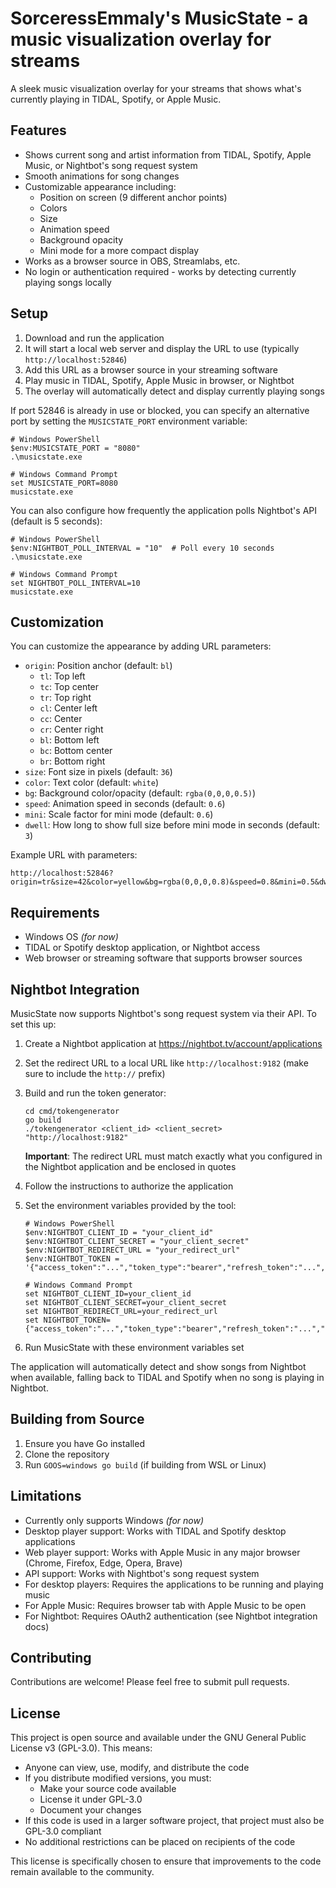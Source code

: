 # SorceressEmmaly's MusicState - a music visualization overlay for streams

A sleek music visualization overlay for your streams that shows what's currently playing in TIDAL, Spotify, or Apple Music.

## Features

- Shows current song and artist information from TIDAL, Spotify, Apple Music, or Nightbot's song request system
- Smooth animations for song changes
- Customizable appearance including:
  - Position on screen (9 different anchor points)
  - Colors
  - Size
  - Animation speed
  - Background opacity
  - Mini mode for a more compact display
- Works as a browser source in OBS, Streamlabs, etc.
- No login or authentication required - works by detecting currently playing songs locally

## Setup

1. Download and run the application
2. It will start a local web server and display the URL to use (typically `http://localhost:52846`)
3. Add this URL as a browser source in your streaming software
4. Play music in TIDAL, Spotify, Apple Music in browser, or Nightbot
5. The overlay will automatically detect and display currently playing songs

If port 52846 is already in use or blocked, you can specify an alternative port by setting the `MUSICSTATE_PORT` environment variable:

```
# Windows PowerShell
$env:MUSICSTATE_PORT = "8080"
.\musicstate.exe

# Windows Command Prompt
set MUSICSTATE_PORT=8080
musicstate.exe
```

You can also configure how frequently the application polls Nightbot's API (default is 5 seconds):

```
# Windows PowerShell
$env:NIGHTBOT_POLL_INTERVAL = "10"  # Poll every 10 seconds
.\musicstate.exe

# Windows Command Prompt
set NIGHTBOT_POLL_INTERVAL=10
musicstate.exe
```

## Customization

You can customize the appearance by adding URL parameters:

- `origin`: Position anchor (default: `bl`)
  - `tl`: Top left
  - `tc`: Top center
  - `tr`: Top right
  - `cl`: Center left
  - `cc`: Center
  - `cr`: Center right
  - `bl`: Bottom left
  - `bc`: Bottom center
  - `br`: Bottom right
- `size`: Font size in pixels (default: `36`)
- `color`: Text color (default: `white`)
- `bg`: Background color/opacity (default: `rgba(0,0,0,0.5)`)
- `speed`: Animation speed in seconds (default: `0.6`)
- `mini`: Scale factor for mini mode (default: `0.6`)
- `dwell`: How long to show full size before mini mode in seconds (default: `3`)

Example URL with parameters:

```text
http://localhost:52846?origin=tr&size=42&color=yellow&bg=rgba(0,0,0,0.8)&speed=0.8&mini=0.5&dwell=5
```

## Requirements

- Windows OS _(for now)_
- TIDAL or Spotify desktop application, or Nightbot access
- Web browser or streaming software that supports browser sources

## Nightbot Integration

MusicState now supports Nightbot's song request system via their API. To set this up:

1. Create a Nightbot application at https://nightbot.tv/account/applications
2. Set the redirect URL to a local URL like `http://localhost:9182` (make sure to include the `http://` prefix)
3. Build and run the token generator:
   ```
   cd cmd/tokengenerator
   go build
   ./tokengenerator <client_id> <client_secret> "http://localhost:9182"
   ```
   
   **Important**: The redirect URL must match exactly what you configured in the Nightbot application and be enclosed in quotes
4. Follow the instructions to authorize the application
5. Set the environment variables provided by the tool:
   ```
   # Windows PowerShell
   $env:NIGHTBOT_CLIENT_ID = "your_client_id"
   $env:NIGHTBOT_CLIENT_SECRET = "your_client_secret"
   $env:NIGHTBOT_REDIRECT_URL = "your_redirect_url" 
   $env:NIGHTBOT_TOKEN = '{"access_token":"...","token_type":"bearer","refresh_token":"...","expiry":"..."}'
   
   # Windows Command Prompt
   set NIGHTBOT_CLIENT_ID=your_client_id
   set NIGHTBOT_CLIENT_SECRET=your_client_secret
   set NIGHTBOT_REDIRECT_URL=your_redirect_url
   set NIGHTBOT_TOKEN={"access_token":"...","token_type":"bearer","refresh_token":"...","expiry":"..."}
   ```
6. Run MusicState with these environment variables set

The application will automatically detect and show songs from Nightbot when available, falling back to TIDAL and Spotify when no song is playing in Nightbot.

## Building from Source

1. Ensure you have Go installed
2. Clone the repository
3. Run `GOOS=windows go build` (if building from WSL or Linux)

## Limitations

- Currently only supports Windows _(for now)_
- Desktop player support: Works with TIDAL and Spotify desktop applications
- Web player support: Works with Apple Music in any major browser (Chrome, Firefox, Edge, Opera, Brave)
- API support: Works with Nightbot's song request system
- For desktop players: Requires the applications to be running and playing music
- For Apple Music: Requires browser tab with Apple Music to be open
- For Nightbot: Requires OAuth2 authentication (see Nightbot integration docs)

## Contributing

Contributions are welcome! Please feel free to submit pull requests.

## License

This project is open source and available under the GNU General Public License v3 (GPL-3.0). This means:

- Anyone can view, use, modify, and distribute the code
- If you distribute modified versions, you must:
  - Make your source code available
  - License it under GPL-3.0
  - Document your changes
- If this code is used in a larger software project, that project must also be GPL-3.0 compliant
- No additional restrictions can be placed on recipients of the code

This license is specifically chosen to ensure that improvements to the code remain available to the community.
